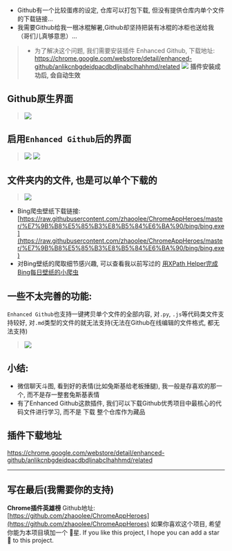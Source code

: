 - Github有一个比较蛋疼的设定, 仓库可以打包下载, 但没有提供仓库内单个文件的下载链接...
- 我需要Github给我一根冰棍解暑,Github却坚持把装有冰棍的冰柜也送给我（哥们儿真够意思）...

> - 为了解决这个问题, 我们需要安装插件 Enhanced Github, 下载地址: https://chrome.google.com/webstore/detail/enhanced-github/anlikcnbgdeidpacdbdljnabclhahhmd/related
> ![](https://upload-images.jianshu.io/upload_images/3203841-c1d085c0c5c09716.png?imageMogr2/auto-orient/strip%7CimageView2/2/w/1240)
> **插件安装成功后, 会自动生效**

## Github原生界面
> ![](https://upload-images.jianshu.io/upload_images/3203841-de6601db946136b7.png?imageMogr2/auto-orient/strip%7CimageView2/2/w/1240)

## 启用`Enhanced Github`后的界面
> ![](https://upload-images.jianshu.io/upload_images/3203841-acdeb710c40ad901.png?imageMogr2/auto-orient/strip%7CimageView2/2/w/1240)
> ![](https://upload-images.jianshu.io/upload_images/3203841-6dcd962a403b2937.png?imageMogr2/auto-orient/strip%7CimageView2/2/w/1240)

## 文件夹内的文件, 也是可以单个下载的
> ![](https://upload-images.jianshu.io/upload_images/3203841-9c4fcb8f45f42239.png?imageMogr2/auto-orient/strip%7CimageView2/2/w/1240)
-  Bing爬虫壁纸下载链接: [https://raw.githubusercontent.com/zhaoolee/ChromeAppHeroes/master/%E7%9B%B8%E5%85%B3%E8%B5%84%E6%BA%90/bing/bing.exe](https://raw.githubusercontent.com/zhaoolee/ChromeAppHeroes/master/%E7%9B%B8%E5%85%B3%E8%B5%84%E6%BA%90/bing/bing.exe) 
- 对Bing壁纸的爬取细节感兴趣, 可以查看我以前写过的 [用XPath Helper完成Bing每日壁纸的小爬虫](https://www.jianshu.com/p/de56618b47d8)

## 一些不太完善的功能:
`Enhanced Github`也支持一键拷贝单个文件的全部内容, 对`.py`, `.js`等代码类文件支持较好, 对`.md`类型的文件的就无法支持(无法在Github在线编辑的文件格式, 都无法支持)
> ![](https://upload-images.jianshu.io/upload_images/3203841-0bdd584b5b93bd62.gif?imageMogr2/auto-orient/strip)

## 小结:
- 微信聊天斗图, 看到好的表情(比如兔斯基给老板捶腿), 我一般是存喜欢的那一个, 而不是存一整套兔斯基表情
- 有了Enhanced Github这款插件, 我们可以下载Github优秀项目中最核心的代码文件进行学习, 而不是 下载 整个仓库作为藏品



## 插件下载地址

https://chrome.google.com/webstore/detail/enhanced-github/anlikcnbgdeidpacdbdljnabclhahhmd/related



---

## 写在最后(我需要你的支持)
**Chrome插件英雄榜** Github地址: [https://github.com/zhaoolee/ChromeAppHeroes](https://github.com/zhaoolee/ChromeAppHeroes)
如果你喜欢这个项目, 希望你能为本项目填加一个 🌟星.
If you like this project, I hope you can add a star 🌟 to this project.
